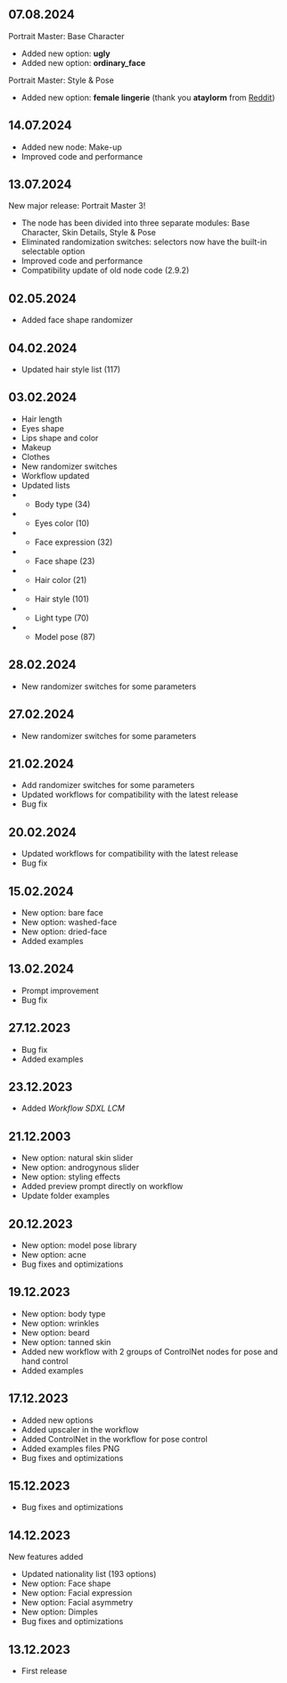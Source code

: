 ## 07.08.2024

Portrait Master: Base Character

- Added new option: __ugly__
- Added new option: __ordinary_face__

Portrait Master: Style & Pose

- Added new option: __female lingerie__ (thank you __ataylorm__ from [Reddit](https://www.reddit.com/r/FluxAI/comments/1emaoex/flux_understanding_of_lingerie_customizations/))

## 14.07.2024

- Added new node: Make-up
- Improved code and performance

## 13.07.2024

New major release: Portrait Master 3!

- The node has been divided into three separate modules: Base Character, Skin Details, Style & Pose
- Eliminated randomization switches: selectors now have the built-in selectable option
- Improved code and performance
- Compatibility update of old node code (2.9.2)

## 02.05.2024

- Added face shape randomizer

## 04.02.2024

- Updated hair style list (117)

## 03.02.2024

- Hair length
- Eyes shape
- Lips shape and color
- Makeup
- Clothes
- New randomizer switches
- Workflow updated
- Updated lists
- - Body type (34)
- - Eyes color (10)
- - Face expression (32)
- - Face shape (23)
- - Hair color (21)
- - Hair style (101)
- - Light type (70)
- - Model pose (87)

## 28.02.2024

- New randomizer switches for some parameters

## 27.02.2024

- New randomizer switches for some parameters

## 21.02.2024

- Add randomizer switches for some parameters
- Updated workflows for compatibility with the latest release
- Bug fix

## 20.02.2024

- Updated workflows for compatibility with the latest release
- Bug fix

## 15.02.2024

- New option: bare face
- New option: washed-face
- New option: dried-face
- Added examples

## 13.02.2024

- Prompt improvement
- Bug fix

## 27.12.2023

- Bug fix
- Added examples

## 23.12.2023

- Added _Workflow SDXL LCM_

## 21.12.2003

- New option: natural skin slider
- New option: androgynous slider
- New option: styling effects
- Added preview prompt directly on workflow
- Update folder examples

## 20.12.2023

- New option: model pose library
- New option: acne
- Bug fixes and optimizations

## 19.12.2023

- New option: body type
- New option: wrinkles
- New option: beard
- New option: tanned skin
- Added new workflow with 2 groups of ControlNet nodes for pose and hand control
- Added examples

## 17.12.2023

- Added new options
- Added upscaler in the workflow
- Added ControlNet in the workflow for pose control
- Added examples files PNG
- Bug fixes and optimizations

## 15.12.2023

- Bug fixes and optimizations

## 14.12.2023

New features added

- Updated nationality list (193 options)
- New option: Face shape
- New option: Facial expression
- New option: Facial asymmetry
- New option: Dimples
- Bug fixes and optimizations

## 13.12.2023

- First release